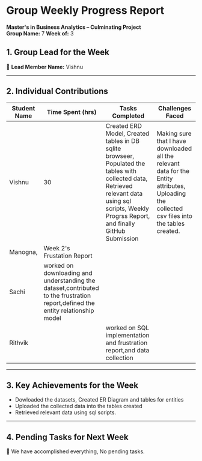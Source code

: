 # Group Weekly Progress Report

**Master's in Business Analytics – Culminating Project**  
**Group Name:** 7
**Week of:** 3 

## 1. Group Lead for the Week
📌 **Lead Member Name:** Vishnu 

---

## 2. Individual Contributions
| **Student Name**  | **Time Spent (hrs)** | **Tasks Completed** | **Challenges Faced** |
|-------------------|-------------------|------------------|-----------------|
|Vishnu  | 30  | Created ERD Model, Created tables in DB sqlite browseer, Populated the tables with collected data, Retrieved relevant data using sql scripts, Weekly Progrss Report, and finally GitHub Submission | Making sure that I have downloaded all the relevant data for the Entity attributes, Uploading the collected csv files into the tables created.  |
| Manogna,  |Week 2's Frustation Report|  |
|Sachi|worked on downloading and understanding the dataset,contributed to the frustration report,defined the entity relationship model|
|Rithvik| |worked on SQL implementation and frustration report,and data collection|

---

## 3. Key Achievements for the Week
- Dowloaded the datasets, Created ER Diagram and tables for entities                                                        
- Uploaded the collected data into the tables created
- Retrieved relevant data using sql scripts.  

---

## 4. Pending Tasks for Next Week
📌 We have accomplished everything, No pending tasks.

